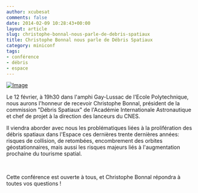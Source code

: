 ```yaml
---
author: xcubesat
comments: false
date: 2014-02-09 10:28:43+00:00
layout: article
slug: christophe-bonnal-nous-parle-de-debris-spatiaux
title: Christophe Bonnal nous parle de Débris Spatiaux
category: miniconf
tags:
- conférence
- débris
- espace
---
```


[![Image](http://xspacecenter.files.wordpress.com/2014/02/dc3a9bris.jpeg?w=253)](http://xspacecenter.files.wordpress.com/2014/02/dc3a9bris.jpeg) 

Le 12 février, à 19h30 dans l'amphi Gay-Lussac de l'Ecole Polytechnique, nous aurons l'honneur de recevoir Christophe Bonnal, président de la commission "Débris Spatiaux" de l'Académie Internationale Astronautique et chef de projet à la direction des lanceurs du CNES.

Il viendra aborder avec nous les problématiques liées à la prolifération des débris spatiaux dans l'Espace ces dernières trente dernières années: risques de collision, de retombées, encombrement des orbites géostationnaires, mais aussi les risques majeurs liés à l'augmentation prochaine du tourisme spatial.

 

Cette conférence est ouverte à tous, et Christophe Bonnal répondra à toutes vos questions ! 

 
